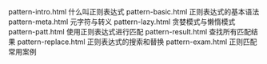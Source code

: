 pattern-intro.html   什么叫正则表达式
pattern-basic.html   正则表达式的基本语法
pattern-meta.html    元字符与转义
pattern-lazy.html    贪婪模式与懒惰模式
pattern-patt.html    使用正则表达式进行匹配
pattern-result.html  查找所有匹配结果
pattern-replace.html 正则表达式的搜索和替换
pattern-exam.html    正则匹配常用案例